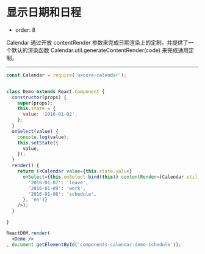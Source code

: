 # 显示日期和日程

- order: 8

Calendar 通过开放 contentRender 参数来完成日期渲染上的定制，并提供了一个默认的渲染函数 Calendar.util.generateContentRender(code) 来完成通用定制。

---

````jsx
const Calendar = require('uxcore-calendar');


class Demo extends React.Component {
  constructor(props) {
    super(props);
    this.state = {
      value: '2016-01-02',
    };
  }
  onSelect(value) {
    console.log(value);
    this.setState({
      value,
    });
  }
  render() {
    return (<Calendar value={this.state.value}
      onSelect={this.onSelect.bind(this)} contentRender={Calendar.util.generateContentRender({
        '2016-01-07': 'leave',
        '2016-01-09': 'work',
        '2016-01-08': 'schedule',
      }, 'en')}
    />);
  }

}

ReactDOM.render(
  <Demo />
, document.getElementById('components-calendar-demo-schedule'));
````

